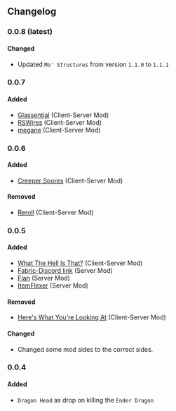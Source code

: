 ## Changelog

### 0.0.8 (latest)
#### Changed
- Updated `Mo' Structures` from version `1.1.0` to `1.1.1`

### 0.0.7
#### Added
- [Glassential](https://www.curseforge.com/minecraft/mc-mods/glassential-fabric) (Client-Server Mod)
- [RSWires](https://www.curseforge.com/minecraft/mc-mods/rswires) (Client-Server Mod)
- [megane](https://www.curseforge.com/minecraft/mc-mods/megane) (Client-Server Mod)

### 0.0.6
#### Added
- [Creeper Spores](https://www.curseforge.com/minecraft/mc-mods/creeper-spores) (Client-Server Mod)

#### Removed
- [Reroll](https://www.curseforge.com/minecraft/mc-mods/reroll) (Client-Server Mod)

### 0.0.5
#### Added
- [What The Hell Is That?](https://www.curseforge.com/minecraft/mc-mods/wthit) (Client-Server Mod)
- [Fabric-Discord link](https://www.curseforge.com/minecraft/mc-mods/fabric-discord-link) (Server Mod)
- [Flan](https://www.curseforge.com/minecraft/mc-mods/flan) (Server Mod)
- [ItemFlexer](https://www.curseforge.com/minecraft/mc-mods/itemflexer) (Server Mod)

#### Removed
- [Here's What You're Looking At](https://www.curseforge.com/minecraft/mc-mods/hwyla) (Client-Server Mod)

#### Changed
- Changed some mod sides to the correct sides.

### 0.0.4
#### Added
- `Dragon Head` as drop on killing the `Ender Dragon`
